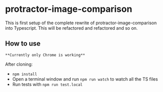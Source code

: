 protractor-image-comparison
==========

This is first setup of the complete rewrite of protractor-image-comparison into Typescript. This will be refactored and refactored and so on.

## How to use


    **Currently only Chrome is working**
    

After cloning:

* `npm install`
* Open a terminal window and run `npm run watch` to watch all the TS files
* Run tests with `npm run test.local`


